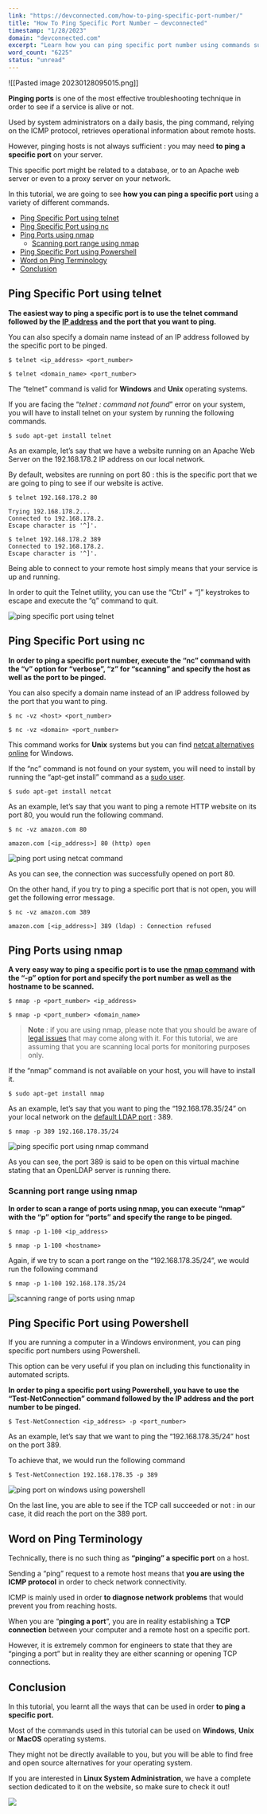 ```yaml
---
link: "https://devconnected.com/how-to-ping-specific-port-number/"
title: "How To Ping Specific Port Number – devconnected"
timestamp: "1/28/2023"
domain: "devconnected.com"
excerpt: "Learn how you can ping specific port number using commands such as telnet, netcat, nmap or Powershell. Ping common ports on Windows & Linux."
word_count: "6225"
status: "unread"
---
```

![[Pasted image 20230128095015.png]]

**Pinging ports** is one of the most effective troubleshooting technique in order to see if a service is alive or not.

Used by system administrators on a daily basis, the ping command, relying on the ICMP protocol, retrieves operational information about remote hosts.

However, pinging hosts is not always sufficient : you may need **to ping a specific port** on your server.

This specific port might be related to a database, or to an Apache web server or even to a proxy server on your network.

In this tutorial, we are going to see **how you can ping a specific port** using a variety of different commands.

-   [Ping Specific Port using telnet](#Ping_Specific_Port_using_telnet "Ping Specific Port using telnet")
-   [Ping Specific Port using nc](#Ping_Specific_Port_using_nc "Ping Specific Port using nc")
-   [Ping Ports using nmap](#Ping_Ports_using_nmap "Ping Ports using nmap")
    -   [Scanning port range using nmap](#Scanning_port_range_using_nmap "Scanning port range using nmap")
-   [Ping Specific Port using Powershell](#Ping_Specific_Port_using_Powershell "Ping Specific Port using Powershell")
-   [Word on Ping Terminology](#Word_on_Ping_Terminology "Word on Ping Terminology")
-   [Conclusion](#Conclusion "Conclusion")

## Ping Specific Port using telnet

**The easiest way to ping a specific port is to use the telnet command followed by the** [**IP address**](https://devconnected.com/how-to-get-your-ip-address-on-linux/) **and the port that you want to ping.**

You can also specify a domain name instead of an IP address followed by the specific port to be pinged.

```
$ telnet <ip_address> <port_number>

$ telnet <domain_name> <port_number>
```

The “telnet” command is valid for **Windows** and **Unix** operating systems.

If you are facing the “*telnet : command not found*” error on your system, you will have to install telnet on your system by running the following commands.

```
$ sudo apt-get install telnet
```

As an example, let’s say that we have a website running on an Apache Web Server on the 192.168.178.2 IP address on our local network.

By default, websites are running on port 80 : this is the specific port that we are going to ping to see if our website is active.

```
$ telnet 192.168.178.2 80

Trying 192.168.178.2...
Connected to 192.168.178.2.
Escape character is '^]'.

$ telnet 192.168.178.2 389
Connected to 192.168.178.2.
Escape character is '^]'.
```

Being able to connect to your remote host simply means that your service is up and running.

In order to quit the Telnet utility, you can use the “Ctrl” + “\]” keystrokes to escape and execute the “q” command to quit.

![ping specific port using telnet](https://devconnected.com/wp-content/uploads/2020/02/telnet.png)

## Ping Specific Port using nc

**In order to ping a specific port number, execute the “nc” command with the “v” option for “verbose”, “z” for “scanning” and specify the host as well as the port to be pinged.**

You can also specify a domain name instead of an IP address followed by the port that you want to ping.

```
$ nc -vz <host> <port_number>

$ nc -vz <domain> <port_number>
```

This command works for **Unix** systems but you can find [netcat alternatives online](https://github.com/diegocr/netcat) for Windows.

If the “nc” command is not found on your system, you will need to install by running the “apt-get install” command as a [sudo user](https://devconnected.com/how-to-add-a-user-to-sudoers-on-debian-10-buster/).

```
$ sudo apt-get install netcat
```

As an example, let’s say that you want to ping a remote HTTP website on its port 80, you would run the following command.

```
$ nc -vz amazon.com 80

amazon.com [<ip_address>] 80 (http) open
```

![ping port using netcat command](https://devconnected.com/wp-content/uploads/2020/02/netcat.png)

As you can see, the connection was successfully opened on port 80.

On the other hand, if you try to ping a specific port that is not open, you will get the following error message.

```
$ nc -vz amazon.com 389

amazon.com [<ip_address>] 389 (ldap) : Connection refused
```

## Ping Ports using nmap

**A very easy way to ping a specific port is to use the** [**nmap command**](https://nmap.org/) **with the “-p” option for port and specify the port number as well as the hostname to be scanned.**

```
$ nmap -p <port_number> <ip_address>

$ nmap -p <port_number> <domain_name>
```

> **Note** : if you are using nmap, please note that you should be aware of [legal issues](https://nmap.org/book/legal-issues.html) that may come along with it. For this tutorial, we are assuming that you are scanning local ports for monitoring purposes only.

If the “nmap” command is not available on your host, you will have to install it.

```
$ sudo apt-get install nmap
```

As an example, let’s say that you want to ping the “192.168.178.35/24” on your local network on the [default LDAP port](https://devconnected.com/how-to-setup-openldap-server-on-debian-10/) : 389.

```
$ nmap -p 389 192.168.178.35/24
```

![ping specific port using nmap command](https://devconnected.com/wp-content/uploads/2020/02/port-up.png)

As you can see, the port 389 is said to be open on this virtual machine stating that an OpenLDAP server is running there.

### Scanning port range using nmap

**In order to scan a range of ports using nmap, you can execute “nmap” with the “p” option for “ports” and specify the range to be pinged.**

```
$ nmap -p 1-100 <ip_address>

$ nmap -p 1-100 <hostname>
```

Again, if we try to scan a port range on the “192.168.178.35/24”, we would run the following command

```
$ nmap -p 1-100 192.168.178.35/24
```

![scanning range of ports using nmap](https://devconnected.com/wp-content/uploads/2020/02/closed.png)

## Ping Specific Port using Powershell

If you are running a computer in a Windows environment, you can ping specific port numbers using Powershell.

This option can be very useful if you plan on including this functionality in automated scripts.

**In order to ping a specific port using Powershell, you have to use the “Test-NetConnection” command followed by the IP address and the port number to be pinged.**

```
$ Test-NetConnection <ip_address> -p <port_number>
```

As an example, let’s say that we want to ping the “192.168.178.35/24” host on the port 389.

To achieve that, we would run the following command

```
$ Test-NetConnection 192.168.178.35 -p 389
```

![ping port on windows using powershell](https://devconnected.com/wp-content/uploads/2020/02/powershell.png)

On the last line, you are able to see if the TCP call succeeded or not : in our case, it did reach the port on the 389 port.

## Word on Ping Terminology

Technically, there is no such thing as **“pinging” a specific port** on a host.

Sending a “ping” request to a remote host means that **you are using the ICMP protocol** in order to check network connectivity.

ICMP is mainly used in order **to diagnose network problems** that would prevent you from reaching hosts.

When you are “**pinging a port**“, you are in reality establishing a **TCP connection** between your computer and a remote host on a specific port.

However, it is extremely common for engineers to state that they are “pinging a port” but in reality they are either scanning or opening TCP connections.

## Conclusion

In this tutorial, you learnt all the ways that can be used in order **to ping a specific port.**

Most of the commands used in this tutorial can be used on **Windows**, **Unix** or **MacOS** operating systems.

They might not be directly available to you, but you will be able to find free and open source alternatives for your operating system.

If you are interested in **Linux System Administration**, we have a complete section dedicated to it on the website, so make sure to check it out!

[![](https://devconnected.com/wp-content/uploads/2019/09/100.png)](https://devconnected.com/category/linux-administration/)